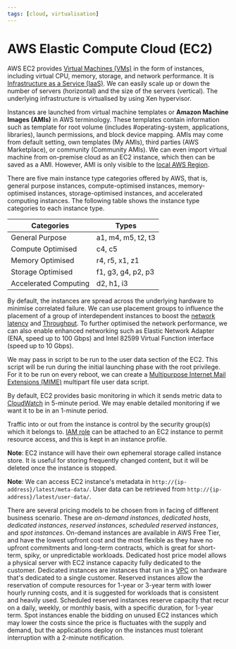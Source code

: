 ```yaml
---
tags: [cloud, virtualisation]
---
```


# AWS Elastic Compute Cloud (EC2)

AWS EC2 provides [Virtual Machines (VMs)](202204071131.md) in the form of
instances, including virtual CPU, memory, storage, and network performance. It
is [Infrastructure as a Service (IaaS)](202310311819.md). We can easily scale up
or down the number of servers (horizontal) and the size of the servers
(vertical). The underlying infrastructure is virtualised by using Xen
hypervisor.

Instances are launched from virtual machine templates or **Amazon Machine Images
(AMIs)** in AWS terminology. These templates contain information such as
template for root volume (includes #operating-system, applications, libraries),
launch permissions, and block device mapping. AMIs may come from default
setting, own templates (My AMIs), third parties (AWS Marketplace), or community
(Community AMIs). We can even import virtual machine from on-premise cloud as an
EC2 instance, which then can be saved as a AMI. However, AMI is only visible to
the [local AWS Region](202312011406.md).

There are five main instance type categories offered by AWS, that is, general
purpose instances, compute-optimised instances, memory-optimised instances,
storage-optimised instances, and accelerated computing instances. The following
table shows the instance type categories to each instance type.

Categories|Types
---|---
General Purpose|a1, m4, m5, t2, t3
Compute Optimised|c4, c5
Memory Optimised|r4, r5, x1, z1
Storage Optimised|f1, g3, g4, p2, p3
Accelerated Computing|d2, h1, i3

By default, the instances are spread across the underlying hardware to minimise
correlated failure. We can use placement groups to influence the placement of a
group of interdependent instances to boost the [network latency](202304111955.md)
and [Throughput](202304111957.md). To further optimised the network performance,
we can also enable enhanced networking such as Elastic Network Adapter (ENA,
speed up to 100 Gbps) and Intel 82599 Virtual Function interface (speed up to 10
Gbps).

We may pass in script to be run to the user data section of the EC2. This script
will be run during the initial launching phase with the root privilege. For it
to be run on every reboot, we can create a [Multipurpose Internet Mail Extensions (MIME)](202211012200.md)
multipart file user data script.

By default, EC2 provides basic monitoring in which it sends metric data to
[CloudWatch](202401271302.md) in 5-minute period. We may enable detailed
monitoring if we want it to be in an 1-minute period.

Traffic into or out from the instance is control by the security group(s) which
it belongs to. [IAM role](202312131707.md) can be attached to an EC2 instance to
permit resource access, and this is kept in an instance profile.

**Note**: EC2 instance will have their own ephemeral storage called instance
store. It is useful for storing frequently changed content, but it will be
deleted once the instance is stopped.

**Note**: We can access EC2 instance's metadata in
`http://{ip-address}/latest/meta-data/`. User data can be retrieved from
`http://{ip-address}/latest/user-data/`.

There are several pricing models to be chosen from in facing of different
business scenario. These are *on-demand instances*, *dedicated hosts*,
*dedicated instances*, *reserved instances*, *scheduled reserved instances*, and
*spot instances*. On-demand instances are available in AWS Free Tier, and have
the lowest upfront cost and the most flexible as they have no upfront
commitments and long-term contracts, which is great for short-term, spiky, or
unpredictable workloads. Dedicated host price model allows a physical server
with EC2 instance capacity fully dedicated to the customer. Dedicated instances
are instances that run in a [VPC](202401042139.md) on hardware that's dedicated
to a single customer. Reserved instances allow the reservation of compute
resources for 1-year or 3-year term with lower hourly running costs, and it is
suggested for workloads that is consistent and heavily used. Scheduled reserved
instances reserve capacity that recur on a daily, weekly, or monthly basis, with
a specific duration, for 1-year term. Spot instances enable the bidding on
unused EC2 instances which may lower the costs since the price is fluctuates
with the supply and demand, but the applications deploy on the instances must
tolerant interruption with a 2-minute notification.

